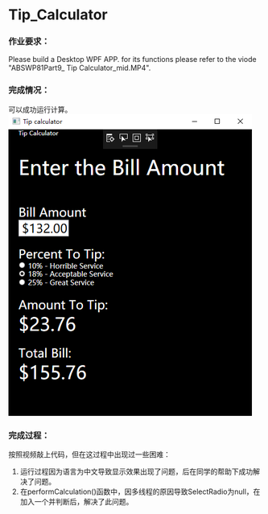 # Tip_Calculator
### 作业要求：
Please build a Desktop WPF APP. for its functions please refer to the viode "ABSWP81Part9_ Tip Calculator_mid.MP4".

### 完成情况：
可以成功运行计算。
![tipCalculator](Tip_Calculator/picture/tip_calculator.png)

### 完成过程：
按照视频敲上代码，但在这过程中出现过一些困难：
 1. 运行过程因为语言为中文导致显示效果出现了问题，后在同学的帮助下成功解决了问题。
 2. 在performCalculation()函数中，因多线程的原因导致SelectRadio为null，在加入一个并判断后，解决了此问题。
